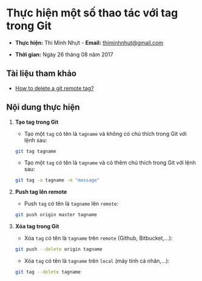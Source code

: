 # Thực hiện một số thao tác với tag trong Git

- **Thực hiện:** Thi Minh Nhựt - **Email:** thiminhnhut@gmail.com

- **Thời gian:** Ngày 26 tháng 08 năm 2017

## Tài liệu tham khảo

- [How to delete a git remote tag?](https://stackoverflow.com/questions/5480258/how-to-delete-a-git-remote-tag)

## Nội dung thực hiện

1. **Tạo tag trong Git**

   - Tạo một `tag` có tên là `tagname` và không có chú thích trong Git với lệnh sau:

   ```bash
   git tag tagname
   ```

   - Tạo một `tag` có tên là `tagname` và có thêm chú thích trong Git với lệnh sau:

   ```bash
   git tag -a tagname -m "message"
   ```

1. **Push tag lên remote**

   - Push `tag` có tên là `tagname` lên `remote`:

   ```bash
   git push origin master tagname
   ```

1. **Xóa tag trong Git**

   - Xóa `tag` có tên là `tagname` trên `remote` (Github, Bitbucket,...):

   ```bash
   git push --delete origin tagname
   ```

   - Xóa `tag` có tên là `tagname` trên `local` (máy tính cá nhân,...):

   ```bash
   git tag --delete tagname
   ```

